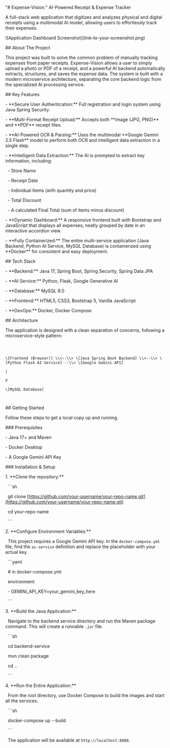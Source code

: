 "# Expense-Vision:" AI-Powered Receipt \& Expense Tracker



A full-stack web application that digitizes and analyzes physical and digital receipts using a multimodal AI model, allowing users to effortlessly track their expenses.



!\[Application Dashboard Screenshot](link-to-your-screenshot.png)



\## About The Project



This project was built to solve the common problem of manually tracking expenses from paper receipts. Expense-Vision allows a user to simply upload a photo or PDF of a receipt, and a powerful AI backend automatically extracts, structures, and saves the expense data. The system is built with a modern microservice architecture, separating the core backend logic from the specialized AI processing service.



\## Key Features



\- \*\*Secure User Authentication:\*\* Full registration and login system using Java Spring Security.

\- \*\*Multi-Format Receipt Upload:\*\* Accepts both \*\*image (JPG, PNG)\*\* and \*\*PDF\*\* receipt files.

\- \*\*AI-Powered OCR \& Parsing:\*\* Uses the multimodal \*\*Google Gemini 2.5 Flash\*\* model to perform both OCR and intelligent data extraction in a single step.

\- \*\*Intelligent Data Extraction:\*\* The AI is prompted to extract key information, including:

&nbsp;   - Store Name

&nbsp;   - Receipt Date

&nbsp;   - Individual Items (with quantity and price)

&nbsp;   - Total Discount

&nbsp;   - A calculated Final Total (sum of items minus discount)

\- \*\*Dynamic Dashboard:\*\* A responsive frontend built with Bootstrap and JavaScript that displays all expenses, neatly grouped by date in an interactive accordion view.

\- \*\*Fully Containerized:\*\* The entire multi-service application (Java Backend, Python AI Service, MySQL Database) is containerized using \*\*Docker\*\* for consistent and easy deployment.



\## Tech Stack



\- \*\*Backend:\*\* Java 17, Spring Boot, Spring Security, Spring Data JPA

\- \*\*AI Service:\*\* Python, Flask, Google Generative AI

\- \*\*Database:\*\* MySQL 8.0

\- \*\*Frontend:\*\* HTML5, CSS3, Bootstrap 5, Vanilla JavaScript

\- \*\*DevOps:\*\* Docker, Docker Compose



\## Architecture



The application is designed with a clean separation of concerns, following a microservice-style pattern:

```



\[Frontend (Browser)] \\<--\\> \[Java Spring Boot Backend] \\<--\\> \[Python Flask AI Service] --\\> \[Google Gemini API]

|

V

\[MySQL Database]



````



\## Getting Started



Follow these steps to get a local copy up and running.



\### Prerequisites



\- Java 17+ and Maven

\- Docker Desktop

\- A Google Gemini API Key



\### Installation \& Setup



1\.  \*\*Clone the repository:\*\*

&nbsp;   ```sh

&nbsp;   git clone \[https://github.com/your-username/your-repo-name.git](https://github.com/your-username/your-repo-name.git)

&nbsp;   cd your-repo-name

&nbsp;   ```



2\.  \*\*Configure Environment Variables:\*\*

&nbsp;   This project requires a Google Gemini API key. In the `docker-compose.yml` file, find the `ai-service` definition and replace the placeholder with your actual key.

&nbsp;   ```yaml

&nbsp;   # in docker-compose.yml

&nbsp;   environment:

&nbsp;     - GEMINI\_API\_KEY=your\_gemini\_key\_here

&nbsp;   ```



3\.  \*\*Build the Java Application:\*\*

&nbsp;   Navigate to the backend service directory and run the Maven package command. This will create a runnable `.jar` file.

&nbsp;   ```sh

&nbsp;   cd backend-service

&nbsp;   mvn clean package

&nbsp;   cd ..

&nbsp;   ```



4\.  \*\*Run the Entire Application:\*\*

&nbsp;   From the root directory, use Docker Compose to build the images and start all the services.

&nbsp;   ```sh

&nbsp;   docker-compose up --build

&nbsp;   ```

&nbsp;   The application will be available at `http://localhost:8080`.



````

